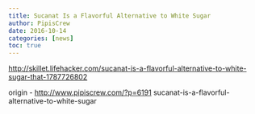 ```yaml
---
title: Sucanat Is a Flavorful Alternative to White Sugar
author: PipisCrew
date: 2016-10-14
categories: [news]
toc: true
---
```


http://skillet.lifehacker.com/sucanat-is-a-flavorful-alternative-to-white-sugar-that-1787726802

origin - http://www.pipiscrew.com/?p=6191 sucanat-is-a-flavorful-alternative-to-white-sugar